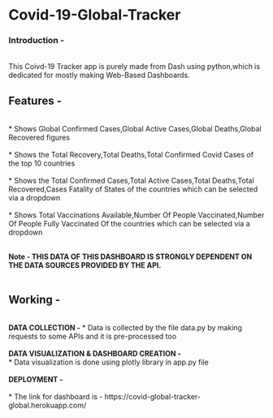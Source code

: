 # Covid-19-Global-Tracker

### Introduction - 
<br>
This Coivd-19 Tracker app is purely made from Dash using python,which is dedicated for mostly making Web-Based Dashboards.

## Features - 
<br>
* Shows Global Confirmed Cases,Global Active Cases,Global Deaths,Global Recovered figures
<br>
<br>
* Shows the Total Recovery,Total Deaths,Total Confirmed Covid Cases of the top 10 countries
<br>
<br>
* Shows the Total Confirmed Cases,Total Active Cases,Total Deaths,Total Recovered,Cases Fatality of States of the countries which can  be selected via a dropdown
<br>
<br>
* Shows Total Vaccinations Available,Number Of People Vaccinated,Number Of People Fully Vaccinated Of the countries which can be selected via a dropdown
<br>
<br>

<b>Note - THIS DATA OF THIS DASHBOARD IS STRONGLY DEPENDENT ON THE DATA SOURCES PROVIDED BY THE API.</b>
<br>
<br>

## Working - 
<br>
<b>DATA COLLECTION -</b>
* Data is collected by the file data.py by making requests to some APIs and it is pre-processed too
<br>
<br>
<b>DATA VISUALIZATION & DASHBOARD CREATION -</b>
<br>
* Data visualization is done using plotly library in app.py file
<br>
<br>
<b>DEPLOYMENT -</b>
<br>
<br>
* The link for dashboard is - https://covid-global-tracker-global.herokuapp.com/
